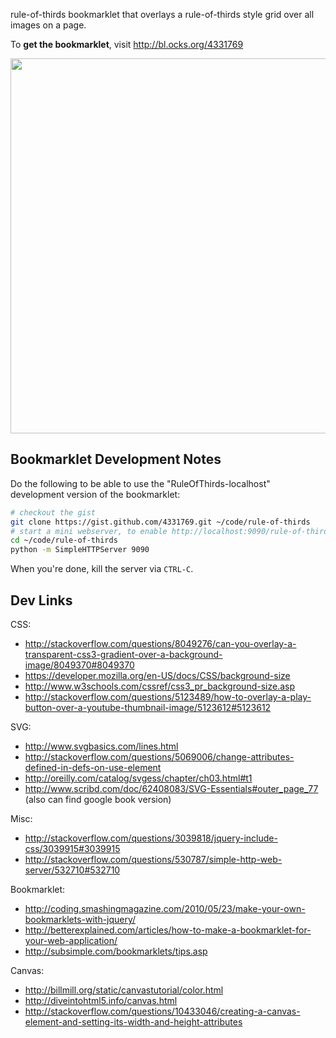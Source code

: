 rule-of-thirds bookmarklet that overlays a rule-of-thirds style grid over all images on a page.

To **get the bookmarklet**, visit http://bl.ocks.org/4331769

<a href="http://bl.ocks.org/4331769"><img src="http://dl-web.dropbox.com/u/29440342/screenshots/WIXEIU-2012.12.19-1.27.png" width="600px"/></a>

## Bookmarklet Development Notes

Do the following to be able to use the "RuleOfThirds-localhost" development
version of the bookmarklet:

```bash
# checkout the gist
git clone https://gist.github.com/4331769.git ~/code/rule-of-thirds
# start a mini webserver, to enable http://localhost:9090/rule-of-thirds.bookmarklet.js
cd ~/code/rule-of-thirds
python -m SimpleHTTPServer 9090 
```

When you're done, kill the server via `CTRL-C`.

## Dev Links

CSS:

* http://stackoverflow.com/questions/8049276/can-you-overlay-a-transparent-css3-gradient-over-a-background-image/8049370#8049370
* https://developer.mozilla.org/en-US/docs/CSS/background-size
* http://www.w3schools.com/cssref/css3_pr_background-size.asp
* http://stackoverflow.com/questions/5123489/how-to-overlay-a-play-button-over-a-youtube-thumbnail-image/5123612#5123612

SVG:

* http://www.svgbasics.com/lines.html
* http://stackoverflow.com/questions/5069006/change-attributes-defined-in-defs-on-use-element
* http://oreilly.com/catalog/svgess/chapter/ch03.html#t1
* http://www.scribd.com/doc/62408083/SVG-Essentials#outer_page_77 (also can find google book version)

Misc: 

* http://stackoverflow.com/questions/3039818/jquery-include-css/3039915#3039915
* http://stackoverflow.com/questions/530787/simple-http-web-server/532710#532710

Bookmarklet:

* http://coding.smashingmagazine.com/2010/05/23/make-your-own-bookmarklets-with-jquery/
* http://betterexplained.com/articles/how-to-make-a-bookmarklet-for-your-web-application/
* http://subsimple.com/bookmarklets/tips.asp

Canvas:

* http://billmill.org/static/canvastutorial/color.html
* http://diveintohtml5.info/canvas.html
* http://stackoverflow.com/questions/10433046/creating-a-canvas-element-and-setting-its-width-and-height-attributes
